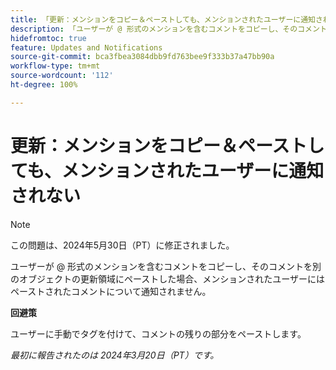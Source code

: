 ```yaml
---
title: 「更新：メンションをコピー＆ペーストしても、メンションされたユーザーに通知されない」
description: 「ユーザーが @ 形式のメンションを含むコメントをコピーし、そのコメントを別のオブジェクトの更新領域にペーストした場合、メンションされたユーザーにはペーストされたコメントについて通知されません。」
hidefromtoc: true
feature: Updates and Notifications
source-git-commit: bca3fbea3084dbb9fd763bee9f333b37a47bb90a
workflow-type: tm+mt
source-wordcount: '112'
ht-degree: 100%

---
```



# 更新：メンションをコピー＆ペーストしても、メンションされたユーザーに通知されない

>[!NOTE]
>
>この問題は、2024年5月30日（PT）に修正されました。

ユーザーが @ 形式のメンションを含むコメントをコピーし、そのコメントを別のオブジェクトの更新領域にペーストした場合、メンションされたユーザーにはペーストされたコメントについて通知されません。

**回避策**

ユーザーに手動でタグを付けて、コメントの残りの部分をペーストします。

_最初に報告されたのは 2024年3月20日（PT）です。_
